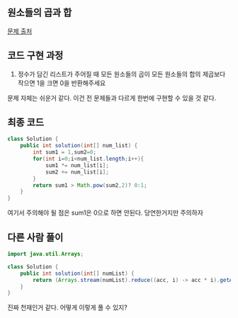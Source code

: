 ## 원소들의 곱과 합

[문제 출처](https://school.programmers.co.kr/learn/courses/30/lessons/181929)

## 코드 구현 과정

1. 정수가 담긴 리스트가 주어질 때 모든 원소들의 곱이 모든 원소들의 합의 제곱보다 작으면 1을 크면 0을 반환해주세요

문제 자체는 쉬운거 같다. 이건 전 문제들과 다르게 한번에 구현할 수 있을 것 같다.

## 최종 코드
```java
class Solution {
    public int solution(int[] num_list) {
        int sum1 = 1,sum2=0;
        for(int i=0;i<num_list.length;i++){
            sum1 *= num_list[i];
            sum2 += num_list[i];
        }
        return sum1 > Math.pow(sum2,2)? 0:1;
    }
}
```
여기서 주의해야 될 점은 sum1은 0으로 하면 안된다. 당연한거지만 주의하자

## 다른 사람 풀이
```java
import java.util.Arrays;

class Solution {
    public int solution(int[] numList) {
        return (Arrays.stream(numList).reduce((acc, i) -> acc * i).getAsInt() < Math.pow(Arrays.stream(numList).sum(), 2)) ? 1 : 0;
    }
}
```
진짜 천재인거 같다. 어떻게 이렇게 풀 수 있지?